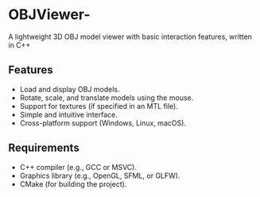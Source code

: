 # OBJViewer-
A lightweight 3D OBJ model viewer with basic interaction features, written in C++

## Features

- Load and display OBJ models.
- Rotate, scale, and translate models using the mouse.
- Support for textures (if specified in an MTL file).
- Simple and intuitive interface.
- Cross-platform support (Windows, Linux, macOS).

## Requirements

- C++ compiler (e.g., GCC or MSVC).
- Graphics library (e.g., OpenGL, SFML, or GLFW).
- CMake (for building the project).
